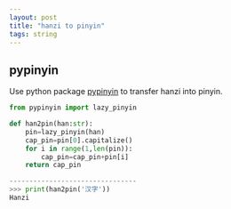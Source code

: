 ```yaml
---
layout: post
title: "hanzi to pinyin"
tags: string
---
```

## pypinyin

Use python package [pypinyin](https://pypi.org/project/pypinyin/) to transfer hanzi into pinyin.

```python
from pypinyin import lazy_pinyin

def han2pin(han:str):
    pin=lazy_pinyin(han)
    cap_pin=pin[0].capitalize()
    for i in range(1,len(pin)):
        cap_pin=cap_pin+pin[i]
    return cap_pin

--------------------------------
>>> print(han2pin('汉字'))
Hanzi

```
